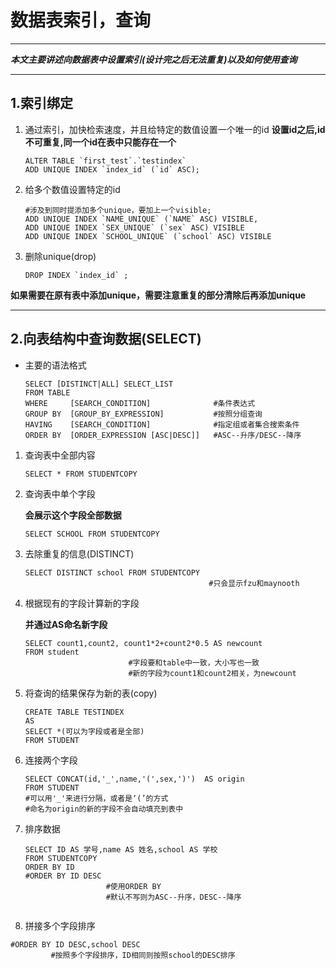 # 数据表索引，查询

---

***本文主要讲述向数据表中设置索引(设计完之后无法重复)以及如何使用查询***

---

## 1.索引绑定

1. 通过索引，加快检索速度，并且给特定的数值设置一个唯一的id
   **设置id之后,id不可重复,同一个id在表中只能存在一个**
   
   ```
   ALTER TABLE `first_test`.`testindex` 
   ADD UNIQUE INDEX `index_id` (`id` ASC);
   ```

2. 给多个数值设置特定的id 
   
   ```
   #涉及到同时提添加多个unique，要加上一个visible;
   ADD UNIQUE INDEX `NAME_UNIQUE` (`NAME` ASC) VISIBLE,  
   ADD UNIQUE INDEX `SEX_UNIQUE` (`sex` ASC) VISIBLE
   ADD UNIQUE INDEX `SCHOOL_UNIQUE` (`school` ASC) VISIBLE
   ```

3. 删除unique(drop)
   
   ```
   DROP INDEX `index_id` ;
   ```

**如果需要在原有表中添加unique，需要注意重复的部分清除后再添加unique**

---

## 2.向表结构中查询数据(SELECT)

- 主要的语法格式
  
  ```
  SELECT [DISTINCT|ALL] SELECT_LIST
  FROM TABLE
  WHERE     [SEARCH_CONDITION]              #条件表达式
  GROUP BY  [GROUP_BY_EXPRESSION]           #按照分组查询
  HAVING    [SEARCH_CONDITION]              #指定组或者集合搜索条件
  ORDER BY  [ORDER_EXPRESSION [ASC|DESC]]   #ASC--升序/DESC--降序
  ```
1. 查询表中全部内容
   
   ```
   SELECT * FROM STUDENTCOPY
   ```

2. 查询表中单个字段
   
   **会展示这个字段全部数据**
   
   ```
   SELECT SCHOOL FROM STUDENTCOPY
   ```

3. 去除重复的信息(DISTINCT)
   
   ```
   SELECT DISTINCT school FROM STUDENTCOPY
                                            #只会显示fzu和maynooth
   ```

4. 根据现有的字段计算新的字段
   
   **并通过AS命名新字段**
   
   ```
   SELECT count1,count2, count1*2+count2*0.5 AS newcount
   FROM student
                          #字段要和table中一致，大小写也一致
                          #新的字段为count1和count2相关，为newcount
   ```

5. 将查询的结果保存为新的表(copy)
   
   ```
   CREATE TABLE TESTINDEX
   AS 
   SELECT *(可以为字段或者是全部)
   FROM STUDENT
   ```

6. 连接两个字段
   
   ```
   SELECT CONCAT(id,'_',name,'(',sex,')')  AS origin
   FROM STUDENT
   #可以用'_'来进行分隔，或者是‘(’的方式
   #命名为origin的新的字段不会自动填充到表中
   ```

7. 排序数据
   
   ```
   SELECT ID AS 学号,name AS 姓名,school AS 学校
   FROM STUDENTCOPY
   ORDER BY ID
   #ORDER BY ID DESC
                     #使用ORDER BY 
                     #默认不写则为ASC--升序，DESC--降序
   ```

<img src="file:///D:/个人学习\MarkText笔记\mysql\5_SELECT_SORT.jpg" title="" alt="" data-align="center">

8. 拼接多个字段排序

```
#ORDER BY ID DESC,school DESC  
         #按照多个字段排序，ID相同则按照school的DESC排序
```
